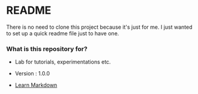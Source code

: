 # README #

There is no need to clone this project because it's just for me.
I just wanted to set up a quick readme file just to have one.

### What is this repository for? ###

* Lab for tutorials, experimentations etc.  

* Version : 1.0.0  

* [Learn Markdown](https://bitbucket.org/tutorials/markdowndemo)
